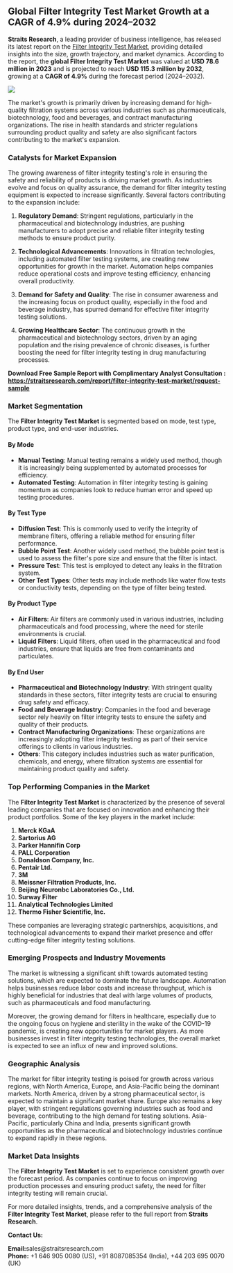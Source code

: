 <h2 data-start="" data-end=""><strong data-start="" data-end="">Global Filter Integrity Test Market Growth at a CAGR of 4.9% during 2024&ndash;2032</strong></h2>
<p data-start="" data-end=""><strong data-start="" data-end="">Straits Research</strong>, a leading provider of business intelligence, has released its latest report on the <a href="https://straitsresearch.com/report/filter-integrity-test-market/">Filter Integrity Test Market</a>, providing detailed insights into the size, growth trajectory, and market dynamics. According to the report, the <strong data-start="" data-end="">global Filter Integrity Test Market</strong> was valued at <strong data-start="" data-end="">USD 78.6 million in 2023</strong> and is projected to reach <strong data-start="" data-end="">USD 115.3 million by 2032</strong>, growing at a <strong data-start="" data-end="">CAGR of 4.9%</strong> during the forecast period (2024&ndash;2032).</p>
<img src="https://cdn.hashnode.com/res/hashnode/image/upload/v1739956805013/c79e0b49-cabb-4435-a914-6d460fdf0c27.jpeg?w=1600&h=840&fit=crop&crop=entropy&auto=compress,format&format=webp">
<p data-start="" data-end="">The market's growth is primarily driven by increasing demand for high-quality filtration systems across various industries such as pharmaceuticals, biotechnology, food and beverages, and contract manufacturing organizations. The rise in health standards and stricter regulations surrounding product quality and safety are also significant factors contributing to the market's expansion.</p>
<h3 data-start="" data-end=""><strong data-start="" data-end="">Catalysts for Market Expansion</strong></h3>
<p data-start="" data-end="">The growing awareness of filter integrity testing's role in ensuring the safety and reliability of products is driving market growth. As industries evolve and focus on quality assurance, the demand for filter integrity testing equipment is expected to increase significantly. Several factors contributing to the expansion include:</p>
<ol data-start="" data-end="">
<li data-start="" data-end="">
<p data-start="" data-end=""><strong data-start="" data-end="">Regulatory Demand</strong>: Stringent regulations, particularly in the pharmaceutical and biotechnology industries, are pushing manufacturers to adopt precise and reliable filter integrity testing methods to ensure product purity.</p>
</li>
<li data-start="" data-end="">
<p data-start="" data-end=""><strong data-start="" data-end="">Technological Advancements</strong>: Innovations in filtration technologies, including automated filter testing systems, are creating new opportunities for growth in the market. Automation helps companies reduce operational costs and improve testing efficiency, enhancing overall productivity.</p>
</li>
<li data-start="" data-end="">
<p data-start="" data-end=""><strong data-start="" data-end="">Demand for Safety and Quality</strong>: The rise in consumer awareness and the increasing focus on product quality, especially in the food and beverage industry, has spurred demand for effective filter integrity testing solutions.</p>
</li>
<li data-start="" data-end="">
<p data-start="" data-end=""><strong data-start="" data-end="">Growing Healthcare Sector</strong>: The continuous growth in the pharmaceutical and biotechnology sectors, driven by an aging population and the rising prevalence of chronic diseases, is further boosting the need for filter integrity testing in drug manufacturing processes.</p>
</li>
</ol>
<p><strong>Download Free Sample Report with&nbsp;Complimentary Analyst Consultation : <a href="https://straitsresearch.com/report/filter-integrity-test-market/request-sample">https://straitsresearch.com/report/filter-integrity-test-market/request-sample</a><br /></strong></p>
<h3 data-start="" data-end=""><strong data-start="" data-end="">Market Segmentation</strong></h3>
<p data-start="" data-end="">The <strong data-start="" data-end="">Filter Integrity Test Market</strong> is segmented based on mode, test type, product type, and end-user industries.</p>
<h4 data-start="" data-end=""><strong data-start="" data-end="">By Mode</strong></h4>
<ul data-start="" data-end="">
<li data-start="" data-end=""><strong data-start="" data-end="">Manual Testing</strong>: Manual testing remains a widely used method, though it is increasingly being supplemented by automated processes for efficiency.</li>
<li data-start="" data-end=""><strong data-start="" data-end="">Automated Testing</strong>: Automation in filter integrity testing is gaining momentum as companies look to reduce human error and speed up testing procedures.</li>
</ul>
<h4 data-start="" data-end=""><strong data-start="" data-end="">By Test Type</strong></h4>
<ul data-start="" data-end="">
<li data-start="" data-end=""><strong data-start="" data-end="">Diffusion Test</strong>: This is commonly used to verify the integrity of membrane filters, offering a reliable method for ensuring filter performance.</li>
<li data-start="" data-end=""><strong data-start="" data-end="">Bubble Point Test</strong>: Another widely used method, the bubble point test is used to assess the filter's pore size and ensure that the filter is intact.</li>
<li data-start="" data-end=""><strong data-start="" data-end="">Pressure Test</strong>: This test is employed to detect any leaks in the filtration system.</li>
<li data-start="" data-end=""><strong data-start="" data-end="">Other Test Types</strong>: Other tests may include methods like water flow tests or conductivity tests, depending on the type of filter being tested.</li>
</ul>
<h4 data-start="" data-end=""><strong data-start="" data-end="">By Product Type</strong></h4>
<ul data-start="" data-end="">
<li data-start="" data-end=""><strong data-start="" data-end="">Air Filters</strong>: Air filters are commonly used in various industries, including pharmaceuticals and food processing, where the need for sterile environments is crucial.</li>
<li data-start="" data-end=""><strong data-start="" data-end="">Liquid Filters</strong>: Liquid filters, often used in the pharmaceutical and food industries, ensure that liquids are free from contaminants and particulates.</li>
</ul>
<h4 data-start="" data-end=""><strong data-start="" data-end="">By End User</strong></h4>
<ul data-start="" data-end="">
<li data-start="" data-end=""><strong data-start="" data-end="">Pharmaceutical and Biotechnology Industry</strong>: With stringent quality standards in these sectors, filter integrity tests are crucial to ensuring drug safety and efficacy.</li>
<li data-start="" data-end=""><strong data-start="" data-end="">Food and Beverage Industry</strong>: Companies in the food and beverage sector rely heavily on filter integrity tests to ensure the safety and quality of their products.</li>
<li data-start="" data-end=""><strong data-start="" data-end="">Contract Manufacturing Organizations</strong>: These organizations are increasingly adopting filter integrity testing as part of their service offerings to clients in various industries.</li>
<li data-start="" data-end=""><strong data-start="" data-end="">Others</strong>: This category includes industries such as water purification, chemicals, and energy, where filtration systems are essential for maintaining product quality and safety.</li>
</ul>
<h3 data-start="" data-end=""><strong data-start="" data-end="">Top Performing Companies in the Market</strong></h3>
<p data-start="" data-end="">The <strong data-start="" data-end="">Filter Integrity Test Market</strong> is characterized by the presence of several leading companies that are focused on innovation and enhancing their product portfolios. Some of the key players in the market include:</p>
<ol data-start="" data-end="">
<li data-start="" data-end=""><strong data-start="" data-end="">Merck KGaA</strong></li>
<li data-start="" data-end=""><strong data-start="" data-end="">Sartorius AG</strong></li>
<li data-start="" data-end=""><strong data-start="" data-end="">Parker Hannifin Corp</strong></li>
<li data-start="" data-end=""><strong data-start="" data-end="">PALL Corporation</strong></li>
<li data-start="" data-end=""><strong data-start="" data-end="">Donaldson Company, Inc.</strong></li>
<li data-start="" data-end=""><strong data-start="" data-end="">Pentair Ltd.</strong></li>
<li data-start="" data-end=""><strong data-start="" data-end="">3M</strong></li>
<li data-start="" data-end=""><strong data-start="" data-end="">Meissner Filtration Products, Inc.</strong></li>
<li data-start="" data-end=""><strong data-start="" data-end="">Beijing Neuronbc Laboratories Co., Ltd.</strong></li>
<li data-start="" data-end=""><strong data-start="" data-end="">Surway Filter</strong></li>
<li data-start="" data-end=""><strong data-start="" data-end="">Analytical Technologies Limited</strong></li>
<li data-start="" data-end=""><strong data-start="" data-end="">Thermo Fisher Scientific, Inc.</strong></li>
</ol>
<p data-start="" data-end="">These companies are leveraging strategic partnerships, acquisitions, and technological advancements to expand their market presence and offer cutting-edge filter integrity testing solutions.</p>
<h3 data-start="" data-end=""><strong data-start="" data-end="">Emerging Prospects and Industry Movements</strong></h3>
<p data-start="" data-end="">The market is witnessing a significant shift towards automated testing solutions, which are expected to dominate the future landscape. Automation helps businesses reduce labor costs and increase throughput, which is highly beneficial for industries that deal with large volumes of products, such as pharmaceuticals and food manufacturing.</p>
<p data-start="" data-end="">Moreover, the growing demand for filters in healthcare, especially due to the ongoing focus on hygiene and sterility in the wake of the COVID-19 pandemic, is creating new opportunities for market players. As more businesses invest in filter integrity testing technologies, the overall market is expected to see an influx of new and improved solutions.</p>
<h3 data-start="" data-end=""><strong data-start="" data-end="">Geographic Analysis</strong></h3>
<p data-start="" data-end="">The market for filter integrity testing is poised for growth across various regions, with North America, Europe, and Asia-Pacific being the dominant markets. North America, driven by a strong pharmaceutical sector, is expected to maintain a significant market share. Europe also remains a key player, with stringent regulations governing industries such as food and beverage, contributing to the high demand for testing solutions. Asia-Pacific, particularly China and India, presents significant growth opportunities as the pharmaceutical and biotechnology industries continue to expand rapidly in these regions.</p>
<h3 data-start="" data-end=""><strong data-start="" data-end="">Market Data Insights</strong></h3>
<p data-start="" data-end="">The <strong data-start="" data-end="">Filter Integrity Test Market</strong> is set to experience consistent growth over the forecast period. As companies continue to focus on improving production processes and ensuring product safety, the need for filter integrity testing will remain crucial.</p>
<p data-start="" data-end="">For more detailed insights, trends, and a comprehensive analysis of the <strong data-start="" data-end="">Filter Integrity Test Market</strong>, please refer to the full report from <strong data-start="" data-end="">Straits Research</strong>.</p>
<p data-start="" data-end=""><strong data-start="" data-end="">Contact Us:</strong></p>
<p data-start="" data-end="" data-is-last-node=""><strong data-start="" data-end="">Email:</strong><a rel="" data-start="" data-end="">sales@straitsresearch.com</a><br data-start="" data-end="" /><strong data-start="" data-end="">Phone:</strong> +1 646 905 0080 (US), +91 8087085354 (India), +44 203 695 0070 (UK)</p>

